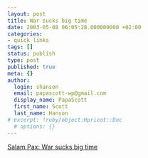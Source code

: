 ```yaml
---
layout: post
title: War sucks big time
date: 2003-05-08 06:05:28.000000000 +02:00
categories:
- quick links
tags: []
status: publish
type: post
published: true
meta: {}
author:
  login: shanson
  email: papascott-wp@gmail.com
  display_name: PapaScott
  first_name: Scott
  last_name: Hanson
# excerpt: !ruby/object:Hpricot::Doc
  # options: {}
---
```

<p><a title="Operation Iraqi Freedom, brought to you in association with Thuraya phones" href="http://dearraed.blogspot.com/2003_05_01_dear_raed_archive.html">Salam Pax: War sucks big time</a></p>
